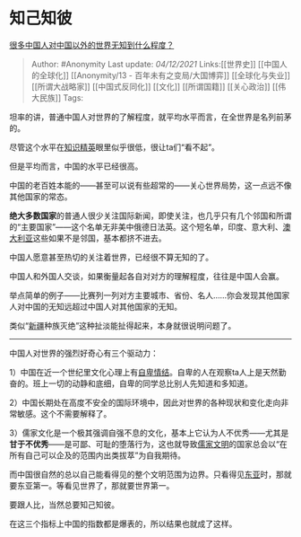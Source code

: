 # 知己知彼
[很多中国人对中国以外的世界无知到什么程度？](https://www.zhihu.com/question/342454927/answer/2250760238)  
> Author: #Anonymity 
> Last update: *04/12/2021* 
> Links:[[世界史]] [[中国人的全球化]] [[Anonymity/13 - 百年未有之变局/大国博弈]] [[全球化与失业]] [[所谓大战略家]] [[中国式反同化]] [[文化]] [[所谓国籍]] [[关心政治]] [[伟大民族]]
> Tags:  

坦率的讲，普通中国人对世界的了解程度，就平均水平而言，在全世界是名列前茅的。

尽管这个水平在[知识精英](https://www.zhihu.com/search?q=%E7%9F%A5%E8%AF%86%E7%B2%BE%E8%8B%B1&search_source=Entity&hybrid_search_source=Entity&hybrid_search_extra=%7B%22sourceType%22%3A%22answer%22%2C%22sourceId%22%3A2250760238%7D)眼里似乎很低，很让ta们“看不起”。

但是平均而言，中国的水平已经很高。

中国的老百姓本能的——甚至可以说有些超常的——关心世界局势，这一点远不像其他国家的常态。

**绝大多数国家**的普通人很少关注国际新闻，即使关注，也几乎只有几个邻国和所谓的“主要国家”——这个名单无非美中俄德日法英。这个短名单，印度、意大利、[澳大利亚](https://www.zhihu.com/search?q=%E6%BE%B3%E5%A4%A7%E5%88%A9%E4%BA%9A&search_source=Entity&hybrid_search_source=Entity&hybrid_search_extra=%7B%22sourceType%22%3A%22answer%22%2C%22sourceId%22%3A2250760238%7D)这些如果不是邻国，基本都挤不进去。

中国人愿意甚至热切的关注着世界，已经很不算无知的了。

中国人和外国人交谈，如果衡量起各自对对方的理解程度，往往是中国人会赢。

举点简单的例子——比赛列一列对方主要城市、省份、名人……你会发现其他国家人对中国的无知远超过中国人对其他国家的无知。

类似“[新疆](https://www.zhihu.com/search?q=%E6%96%B0%E7%96%86&search_source=Entity&hybrid_search_source=Entity&hybrid_search_extra=%7B%22sourceType%22%3A%22answer%22%2C%22sourceId%22%3A2250760238%7D)种族灭绝”这种扯淡能扯得起来，本身就很说明问题了。

---

中国人对世界的强烈好奇心有三个驱动力：

1）中国在近一个世纪里文化心理上有[自卑情结](https://www.zhihu.com/search?q=%E8%87%AA%E5%8D%91%E6%83%85%E7%BB%93&search_source=Entity&hybrid_search_source=Entity&hybrid_search_extra=%7B%22sourceType%22%3A%22answer%22%2C%22sourceId%22%3A2250760238%7D)。自卑的人在观察ta人上是天然勤奋的。班上一切的动静和底细，自卑的同学总比别人先知道和多知道。

2）中国长期处在高度不安全的国际环境中，因此对世界的各种现状和变化走向非常敏感。这个不需要解释了。

3）儒家文化是一个极其强调自强不息的文化，基本上它认为人不优秀——尤其是**甘于不优秀**——是可鄙、可耻的堕落行为，这也就导致[儒家文明](https://www.zhihu.com/search?q=%E5%84%92%E5%AE%B6%E6%96%87%E6%98%8E&search_source=Entity&hybrid_search_source=Entity&hybrid_search_extra=%7B%22sourceType%22%3A%22answer%22%2C%22sourceId%22%3A2250760238%7D)的国家总会以“在所有自己可以企及的范围内出类拔萃”为自我期待。

而中国很自然的总以自己能看得见的整个文明范围为边界。只看得见[东亚](https://www.zhihu.com/search?q=%E4%B8%9C%E4%BA%9A&search_source=Entity&hybrid_search_source=Entity&hybrid_search_extra=%7B%22sourceType%22%3A%22answer%22%2C%22sourceId%22%3A2250760238%7D)时，那就要东亚第一。等看见世界了，那就要世界第一。

要跟人比，当然总要知己知彼。

  

在这三个指标上中国的指数都是爆表的，所以结果也就成了这样。